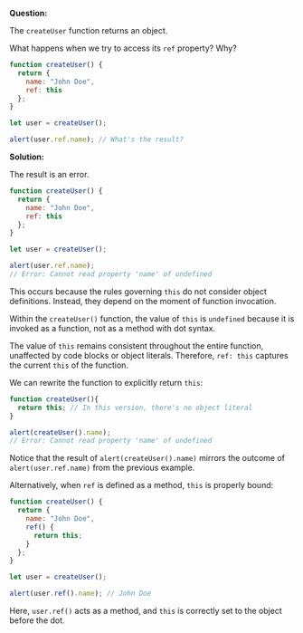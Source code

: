 **Question:**

The `createUser` function returns an object.

What happens when we try to access its `ref` property? Why?

```javascript
function createUser() {
  return {
    name: "John Doe",
    ref: this
  };
}

let user = createUser();

alert(user.ref.name); // What's the result?
```

**Solution:**

The result is an error.

```javascript
function createUser() {
  return {
    name: "John Doe",
    ref: this
  };
}

let user = createUser();

alert(user.ref.name); 
// Error: Cannot read property 'name' of undefined
```

This occurs because the rules governing `this` do not consider object definitions. Instead, they depend on the moment of function invocation.

Within the `createUser()` function, the value of `this` is `undefined` because it is invoked as a function, not as a method with dot syntax.

The value of `this` remains consistent throughout the entire function, unaffected by code blocks or object literals. Therefore, `ref: this` captures the current `this` of the function.

We can rewrite the function to explicitly return `this`:

```javascript
function createUser(){
  return this; // In this version, there's no object literal
}

alert(createUser().name); 
// Error: Cannot read property 'name' of undefined
```

Notice that the result of `alert(createUser().name)` mirrors the outcome of `alert(user.ref.name)` from the previous example.

Alternatively, when `ref` is defined as a method, `this` is properly bound:

```javascript
function createUser() {
  return {
    name: "John Doe",
    ref() {
      return this;
    }
  };
}

let user = createUser();

alert(user.ref().name); // John Doe
```

Here, `user.ref()` acts as a method, and `this` is correctly set to the object before the dot.
